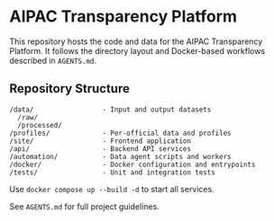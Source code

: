 # AIPAC Transparency Platform

This repository hosts the code and data for the AIPAC Transparency Platform. It follows the directory layout and Docker-based workflows described in `AGENTS.md`.

## Repository Structure

```
/data/                 - Input and output datasets
  /raw/
  /processed/
/profiles/             - Per-official data and profiles
/site/                 - Frontend application
/api/                  - Backend API services
/automation/           - Data agent scripts and workers
/docker/               - Docker configuration and entrypoints
/tests/                - Unit and integration tests
```

Use `docker compose up --build -d` to start all services.

See `AGENTS.md` for full project guidelines.
